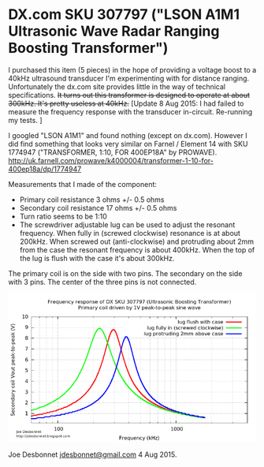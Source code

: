 # DX.com SKU 307797 ("LSON A1M1 Ultrasonic Wave Radar Ranging Boosting Transformer")

I purchased this item (5 pieces) in the hope of providing a voltage boost to a 40kHz ultrasound transducer I'm experimenting with for distance ranging.  Unfortunately the dx.com site provides little in the way of technical specifications. ~~It turns out this transformer is designed to operate at about 300kHz. It's pretty useless at 40kHz.~~ [Update 8 Aug 2015: I had failed to measure the frequency response with the transducer in-circuit. Re-running my tests. ]

I googled "LSON A1M1" and found nothing (except on dx.com). However I did find something that looks very similar on Farnel / Element 14 with SKU 1774947 ("TRANSFORMER, 1:10, FOR 400EP18A" by PROWAVE). 
http://uk.farnell.com/prowave/k4000004/transformer-1-10-for-400ep18a/dp/1774947

Measurements that I made of the component:

* Primary coil resistance 3 ohms +/- 0.5 ohms
* Secondary coil resistance 17 ohms +/- 0.5 ohms
* Turn ratio seems to be 1:10
* The screwdriver adjustable lug can be used to adjust the resonant frequency. When fully in (screwed clockwise) resonance is at about 200kHz. When screwed out (anti-clockwise) and protruding about 2mm from the case the resonant frequency is about 400kHz. When the top of the lug is flush with the case it's about 300kHz.

The primary coil is on the side with two pins. The secondary on the side with 3 pins. The center of the three pins is not connected.

![Frequency response curve at 3 different adjustable lug settings](frequency_response_2.png)

Joe Desbonnet
jdesbonnet@gmail.com
4 Aug 2015.
